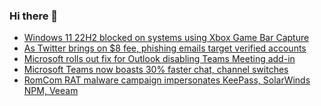 ### Hi there 👋

<!--START_SECTION:feed-->
* [Windows 11 22H2 blocked on systems using Xbox Game Bar Capture](https://www.bleepingcomputer.com/news/microsoft/windows-11-22h2-blocked-on-systems-using-xbox-game-bar-capture/)
* [As Twitter brings on $8 fee, phishing emails target verified accounts](https://www.bleepingcomputer.com/news/security/as-twitter-brings-on-8-fee-phishing-emails-target-verified-accounts/)
* [Microsoft rolls out fix for Outlook disabling Teams Meeting add-in](https://www.bleepingcomputer.com/news/microsoft/microsoft-rolls-out-fix-for-outlook-disabling-teams-meeting-add-in/)
* [Microsoft Teams now boasts 30% faster chat, channel switches](https://www.bleepingcomputer.com/news/microsoft/microsoft-teams-now-boasts-30-percent-faster-chat-channel-switches/)
* [RomCom RAT malware campaign impersonates KeePass, SolarWinds NPM, Veeam](https://www.bleepingcomputer.com/news/security/romcom-rat-malware-campaign-impersonates-keepass-solarwinds-npm-veeam/)
<!--END_SECTION:feed-->

<!--
**frankenk/frankenk** is a ✨ _special_ ✨ repository because its `README.md` (this file) appears on your GitHub profile.

Here are some ideas to get you started:

- 🔭 I’m currently working on ...
- 🌱 I’m currently learning ...
- 👯 I’m looking to collaborate on ...
- 🤔 I’m looking for help with ...
- 💬 Ask me about ...
- 📫 How to reach me: ...
- 😄 Pronouns: ...
- ⚡ Fun fact: ...
-->



